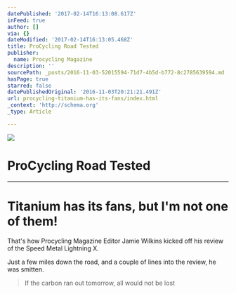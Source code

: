 ```yaml
---
datePublished: '2017-02-14T16:13:08.617Z'
inFeed: true
author: []
via: {}
dateModified: '2017-02-14T16:13:05.468Z'
title: ProCycling Road Tested
publisher:
  name: Procycling Magazine
description: ''
sourcePath: _posts/2016-11-03-52015594-71d7-4b5d-b772-8c2785639594.md
hasPage: true
starred: false
datePublishedOriginal: '2016-11-03T20:21:21.491Z'
url: procycling-titanium-has-its-fans/index.html
_context: 'http://schema.org'
_type: Article

---
```

![](https://the-grid-user-content.s3-us-west-2.amazonaws.com/c7691d5d-f8cc-4962-a060-875e5f898835.jpg)

# ProCycling Road Tested

---

# Titanium has its fans, but I'm not one of them!

That's how Procycling Magazine Editor Jamie Wilkins kicked off his review of the Speed Metal Lightning X.

Just a few miles down the road, and a couple of lines into the review, he was smitten.

> If the carbon ran out tomorrow, all would not be lost